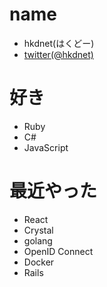# name

- hkdnet(はくどー)
- [twitter(@hkdnet)](https://twitter.com/hkdnet/)

# 好き

- Ruby
- C#
- JavaScript

# 最近やった

- React
- Crystal
- golang
- OpenID Connect
- Docker
- Rails
